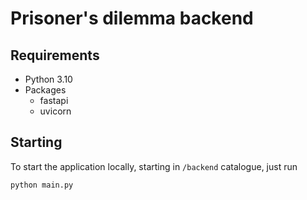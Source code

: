 # Prisoner's dilemma backend

## Requirements
- Python 3.10
- Packages
  - fastapi
  - uvicorn

## Starting
To start the application locally, starting in <code>/backend</code> catalogue, 
just run
```shell
python main.py
```
